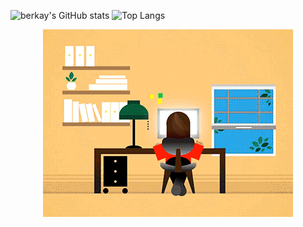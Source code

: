 ![berkay's GitHub stats](https://github-readme-stats.vercel.app/api?username=berkaygulerr&show_icons=true&theme=tokyonight)
![Top Langs](https://github-readme-stats.vercel.app/api/top-langs/?username=berkaygulerr&layout=compact&theme=tokyonight)
<div style="text-align: center">
  <img src="daynight.gif" alt="animated" />
</div>
